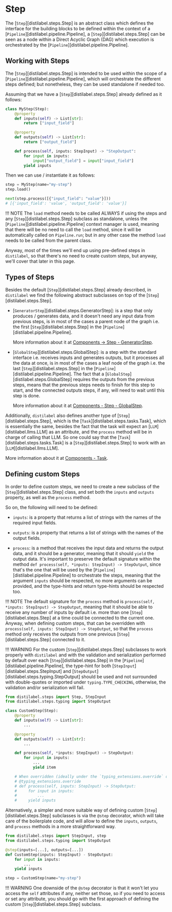 # Step

The [`Step`][distilabel.steps.Step] is an abstract class which defines the interface for the building blocks to be defined within the context of a [`Pipeline`][distilabel.pipeline.Pipeline], a [`Step`][distilabel.steps.Step] can be seen as a node within a Direct Acyclic Graph (DAG) which execution is orchestrated by the [`Pipeline`][distilabel.pipeline.Pipeline].

## Working with Steps

The [`Step`][distilabel.steps.Step] is intended to be used within the scope of a [`Pipeline`][distilabel.pipeline.Pipeline], which will orchestrate the different steps defined; but nonetheless, they can be used standalone if needed too.

Assuming that we have a [`Step`][distilabel.steps.Step] already defined as it follows:

```python
class MyStep(Step):
    @property
    def inputs(self) -> List[str]:
        return ["input_field"]

    @property
    def outputs(self) -> List[str]:
        return ["output_field"]

    def process(self, inputs: StepInput) -> "StepOutput":
        for input in inputs:
            input["output_field"] = input["input_field"]
        yield inputs
```

Then we can use / instantiate it as follows:

```python
step = MyStep(name="my-step")
step.load()

next(step.process([{"input_field": "value"}]))
# [{'input_field': 'value', 'output_field': 'value'}]
```
!!! NOTE
    The `load` method needs to be called ALWAYS if using the steps and any [`Step`][distilabel.steps.Step] subclass as standalone, unless the [`Pipeline`][distilabel.pipeline.Pipeline] context manager is used, meaning that there will be no need to call the `load` method, since it will be automatically called on `Pipeline.run`; but in any other case the method `load` needs to be called from the parent class.

Anyway, most of the times we'll end up using pre-defined steps in `distilabel`, so that there's no need to create custom steps, but anyway, we'll cover that later in this page.

## Types of Steps

Besides the default [`Step`][distilabel.steps.Step] already described, in `distilabel` we find the following abstract subclasses on top of the [`Step`][distilabel.steps.Step].

* [`GeneratorStep`][distilabel.steps.GeneratorStep]: is a step that only produces / generates data, and it doesn't need any input data from previous steps, is in most of the cases a parent node of the graph i.e. the first [`Step`][distilabel.steps.Step] in the [`Pipeline`][distilabel.pipeline.Pipeline].

    More information about it at [Components -> Step - GeneratorStep](./generator_step.md).

* [`GlobalStep`][distilabel.steps.GlobalStep]: is a step with the standard interface i.e. receives inputs and generates outputs, but it processes all the data at once, is in most of the cases a leaf node of the graph i.e. the last [`Step`][distilabel.steps.Step] in the [`Pipeline`][distilabel.pipeline.Pipeline]. The fact that a [`GlobalStep`][distilabel.steps.GlobalStep] requires the outputs from the previous steps, means that the previous steps needs to finish for this step to start, and the connected outputs steps, if any, will need to wait until this step is done.

    More information about it at [Components - Step - GlobalStep](global_step.md).

Additionally, `distilabel` also defines another type of [`Step`][distilabel.steps.Step], which is the [`Task`][distilabel.steps.tasks.Task], which is essentially the same, besides the fact that the task will expect an [`LLM`][distilabel.llms.LLM] as an attribute, and the `process` method will be in charge of calling that LLM. So one could say that the [`Task`][distilabel.steps.tasks.Task] is a [`Step`][distilabel.steps.Step] to work with an [`LLM`][distilabel.llms.LLM].

More information about it at [Components - Task](../task/index.md).

## Defining custom Steps

In order to define custom steps, we need to create a new subclass of the [`Step`][distilabel.steps.Step] class, and set both the `inputs` and `outputs` property, as well as the `process` method.

So on, the following will need to be defined:

- `inputs`: is a property that returns a list of strings with the names of the required input fields.

- `outputs`: is a property that returns a list of strings with the names of the output fields.

- `process`: is a method that receives the input data and returns the output data, and it should be a generator, meaning that it should `yield` the output data. It's important to preserve the default signature within the method `def process(self, *inputs: StepInput) -> StepOutput`, since that's the one that will be used by the [`Pipeline`][distilabel.pipeline.Pipeline] to orchestrate the steps, meaning that the argument `inputs` should be respected, no more arguments can be provided, and the type-hints and return type-hints should be respected too.

!!! NOTE
    The default signature for the `process` method is `process(self, *inputs: StepInput) -> StepOutput`, meaning that it should be able to receive any number of inputs by default i.e. more than one [`Step`][distilabel.steps.Step] at a time could be connected to the current one. Anyway, when defining custom steps, that can be overridden with `process(self, inputs: StepInput) -> StepOutput`, so that the `process` method only receives the outputs from one previous [`Step`][distilabel.steps.Step] connected to it.

!!! WARNING
    For the custom [`Step`][distilabel.steps.Step] subclasses to work properly with `distilabel` and with the validation and serialization performed by default over each [`Step`][distilabel.steps.Step] in the [`Pipeline`][distilabel.pipeline.Pipeline], the type-hint for both [`StepInput`][distilabel.steps.StepInput] and [`StepOutput`][distilabel.steps.typing.StepOutput] should be used and not surrounded with double-quotes or imported under `typing.TYPE_CHECKING`, otherwise, the validation and/or serialization will fail.

```python
from distilabel.steps import Step, StepInput
from distilabel.steps.typing import StepOutput

class CustomStep(Step):
    @property
    def inputs(self) -> List[str]:
        ...

    @property
    def outputs(self) -> List[str]:
        ...

    def process(self, *inputs: StepInput) -> StepOutput:
        for input in inputs:
            ...
            yield item

    # When overridden (ideally under the `typing_extensions.override` decorator)
    # @typing_extensions.override
    # def process(self, inputs: StepInput) -> StepOutput:
    #     for input in inputs:
    #         ...
    #     yield inputs
```

Alternatively, a simpler and more suitable way of defining custom [`Step`][distilabel.steps.Step] subclasses is via the `@step` decorator, which will take care of the boilerplate code, and will allow to define the `inputs`, `outputs`, and `process` methods in a more straightforward way.

```python
from distilabel.steps import StepInput, step
from distilabel.steps.typing import StepOutput

@step(inputs=[...], outputs=[...])
def CustomStep(inputs: StepInput) - StepOutput:
    for input in inputs:
        ...
    yield inputs

step = CustomStep(name="my-step")
```

!!! WARNING
    One downside of the `@step` decorator is that it won't let you access the `self` attributes if any, neither set those, so if you need to access or set any attribute, you should go with the first approach of defining the custom [`Step`][distilabel.steps.Step] subclass.

